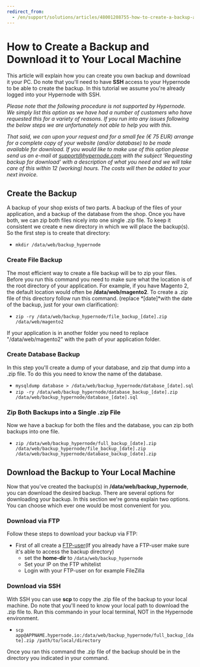 ```yaml
---
redirect_from:
  - /en/support/solutions/articles/48001208755-how-to-create-a-backup-and-download-it-to-your-local-machine/
---
```


<!-- source: https://support.hypernode.com/en/support/solutions/articles/48001208755-how-to-create-a-backup-and-download-it-to-your-local-machine/ -->

# How to Create a Backup and Download it to Your Local Machine

This article will explain how you can create you own backup and download it your PC. Do note that you'll need to have **SSH** access to your Hypernode to be able to create the backup. In this tutorial we assume you're already logged into your Hypernode with SSH.

*Please note that the following procedure is not supported by Hypernode. We simply list this option as we have had a number of customers who have requested this for a variety of reasons. If you run into any issues following the below steps we are unfortunately not able to help you with this.*

*That said, we can upon your request and for a small fee (€ 75 EUR) arrange for a complete copy of your website (and/or database) to be made available for download. If you would like to make use of this option please send us an e-mail at [support@hypernode.com](http://support@hypernode.com) with the subject ‘Requesting backup for download’ with a description of what you need and we will take care of this within 12 (working) hours. The costs will then be added to your next invoice.*

## Create the Backup

A backup of your shop exists of two parts. A backup of the files of your application, and a backup of the database from the shop. Once you have both, we can zip both files nicely into one single .zip file. To keep it consistent we create e new directory in which we will place the backup(s). So the first step is to create that directory:

- `mkdir /data/web/backup_hypernode`

### Create File Backup

The most efficient way to create a file backup will be to zip your files. Before you run this command you need to make sure what the location is of the root directory of your application. For example, if you have Magento 2, the default location would often be **/data/web/magento2**. To create a .zip file of this directory follow run this command. (replace \*\[date\]\*with the date of the backup, just for your own clarification):

- `zip -ry /data/web/backup_hypernode/file_backup_[date].zip /data/web/magento2`

If your application is in another folder you need to replace "/data/web/magento2" with the path of your application folder.

### Create Database Backup

In this step you'll create a dump of your database, and zip that dump into a .zip file. To do this you need to know the name of the database.

- `mysqldump database > /data/web/backup_hypernode/database_[date].sql`
- `zip -ry /data/web/backup_hypernode/database_backup_[date].zip /data/web/backup_hypernode/database_[date].sql`

### Zip Both Backups into a Single .zip File

Now we have a backup for both the files and the database, you can zip both backups into one file.

- `zip /data/web/backup_hypernode/full_backup_[date].zip /data/web/backup_hypernode/file_backup_[date].zip /data/web/backup_hypernode/database_backup_[date].zip`

## Download the Backup to Your Local Machine

Now that you've created the backup(s) in **/data/web/backup_hypernode**, you can download the desired backup. There are several options for downloading your backup. In this section we're gonna explain two options. You can choose which ever one would be most convenient for you.

### Download via FTP

Follow these steps to download your backup via FTP:

- First of all create a [FTP-user](https://support.hypernode.com/en/hypernode/ftp/how-to-configure-ftp-sftp-on-hypernode)(If you already have a FTP-user make sure it's able to access the backup directory)
  - set the **home-dir** to `/data/web/backup_hypernode`
  - Set your IP on the FTP whitelist
  - Login with your FTP-user on for example FileZilla

### Download via SSH

With SSH you can use **scp** to copy the .zip file of the backup to your local machine. Do note that you'll need to know your local path to download the .zip file to. Run this commando in your local terminal, NOT in the Hypernode environment.

- `scp app@APPNAME.hypernode.io:/data/web/backup_hypernode/full_backup_[date].zip /path/to/local/directory`

Once you ran this command the .zip file of the backup should be in the directory you indicated in your command.
